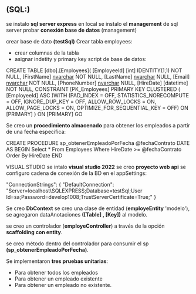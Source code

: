 ## (SQL:)
se instalo **sql server express** en local
se instalo el **management** de sql server
probar **conexión base de datos** (management)

crear base de dato **(testSql)**
Crear tabla employees:
- crear columnas de la tabla
- asignar indetity y primary key
script de base de datos: 


CREATE TABLE [dbo].[Employees](
	[EmployeeId] [int] IDENTITY(1,1) NOT NULL,
	[FirstName] [nvarchar](50) NOT NULL,
	[LastName] [nvarchar](50) NULL,
	[Email] [nvarchar](100) NOT NULL,
	[PhoneNumber] [nvarchar](15) NULL,
	[HireDate] [datetime] NOT NULL,
 CONSTRAINT [PK_Employees] PRIMARY KEY CLUSTERED 
(
	[EmployeeId] ASC
)WITH (PAD_INDEX = OFF, STATISTICS_NORECOMPUTE = OFF, IGNORE_DUP_KEY = OFF, ALLOW_ROW_LOCKS = ON, ALLOW_PAGE_LOCKS = ON, OPTIMIZE_FOR_SEQUENTIAL_KEY = OFF) ON [PRIMARY]
) ON [PRIMARY]
GO

Se creo un **procedimiento almacenado** para obtener los empleados a partir de una fecha especifica:


CREATE PROCEDURE sp_obtenerEmpleadoPorFecha 
	@fechaContrato DATE 
AS
BEGIN
	Select * 
	From Employees
	Where HireDate >= @fechaContrato 
	Order By HireDate
END


VISUAL STUDIO
se intalo **visual studio 2022**
se creo **proyecto web api**
se configuro cadena de conexión de la BD en el appSettings:

"ConnectionStrings": {
  "DefaultConnection": "Server=localhost\\SQLEXPRESS;Database=testSql;User Id=sa;Password=develop1008;TrustServerCertificate=True;"
}

Se creo **DbContext**
se creo una clase de entidad (**employeEntity** 'modelo'), se agregaron dataAnotaciones **([Table] , [Key])** al modelo.

se creo un controlador (**employeController**) a través de la opción **scaffolding con entity**.

se creo método dentro del controlador para consumir el sp **(sp_obtenerEmpleadoPorFecha)**.

Se implementaron **tres pruebas unitarias**:
- Para obtener todos los empleados
- Para obtener un empleado existente
- Para obtener un empleado no existente.





